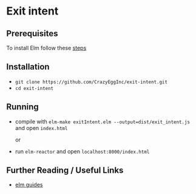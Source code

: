 # Exit intent

## Prerequisites

To install Elm follow these [steps](https://guide.elm-lang.org/install.html)

## Installation

* `git clone https://github.com/CrazyEggInc/exit-intent.git`
* `cd exit-intent`

## Running

* compile with `elm-make exitIntent.elm --output=dist/exit_intent.js`
  and open `index.html`

  or

* run `elm-reactor`
  and open `localhost:8000/index.html`

## Further Reading / Useful Links

* [elm guides](https://guide.elm-lang.org/)
